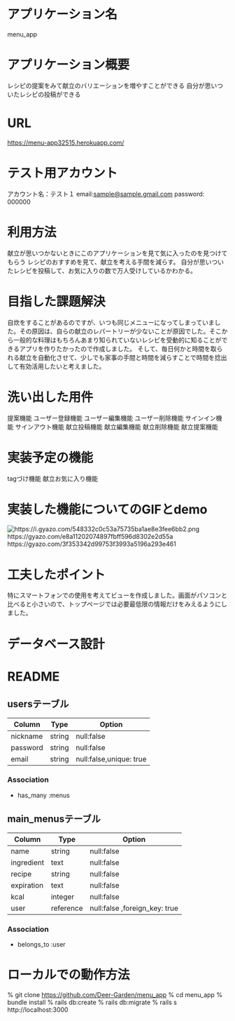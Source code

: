 # アプリケーション名
menu_app

# アプリケーション概要
レシピの提案をみて献立のバリエーションを増やすことができる
自分が思いついたレシピの投稿ができる

# URL
https://menu-app32515.herokuapp.com/

# テスト用アカウント
アカウント名：テスト１
email:sample@sample.gmail.com
password: 000000

# 利用方法
献立が思いつかないときにこのアプリケーションを見て気に入ったのを見つけてもらう
レシピのおすすめを見て、献立を考える手間を減らす。
自分が思いついたレシピを投稿して、お気に入りの数で万人受けしているかわかる。

# 目指した課題解決
自炊をすることがあるのですが、いつも同じメニューになってしまっていました。その原因は、自らの献立のレパートリーが少ないことが原因でした。そこから一般的な料理はもちろんあまり知られていないレシピを受動的に知ることができるアプリを作りたかったので作成しました。
そして、毎日何かと時間を取られる献立を自動化させて、少しでも家事の手間と時間を減らすことで時間を捻出して有効活用したいと考えました。

# 洗い出した用件
提案機能
ユーザー登録機能
ユーザー編集機能
ユーザー削除機能
サインイン機能
サインアウト機能
献立投稿機能
献立編集機能
献立削除機能
献立提案機能

# 実装予定の機能
tagづけ機能
献立お気に入り機能

# 実装した機能についてのGIFとdemo
<img alt="https://i.gyazo.com/548332c0c53a75735ba1ae8e3fee6bb2.png">
https://gyazo.com/e8a11202074897fbff596d8302e2d55a
https://gyazo.com/3f353342d99753f3993a5196a293e461

# 工夫したポイント
特にスマートフォンでの使用を考えてビューを作成しました。画面がパソコンと比べると小さいので、トップページでは必要最低限の情報だけをみえるようにしました。

# データベース設計
# README

## usersテーブル
|  Column              |  Type  |  Option                 |
| -------------------- | ------ | ----------------------- |
| nickname             | string | null:false              |
| password             | string | null:false              |
| email                | string | null:false,unique: true |

### Association
- has_many :menus


## main_menusテーブル

|   Column      |  Type     |  Option                      |
| ------------- | --------- | ---------------------------- |
| name          | string    | null:false                   |
| ingredient    | text      | null:false                   |
| recipe        | string    | null:false                   |
| expiration    | text      | null:false                   |
| kcal          | integer   | null:false                   |
| user          | reference | null:false ,foreign_key: true|

### Association
<!-- - has_many :tags, through: menu_tag_relation -->
- belongs_to :user



<!-- ## tagsテーブル
|   Column      |  Type     |  Option                      |
| ------------- | --------- | ---------------------------- |
| name          | string    | null:false                   |

### Association
- has_many:main_menus, through: main_menu_tag_relation -->

# ローカルでの動作方法
% git clone https://github.com/Deer-Garden/menu_app
% cd menu_app
% bundle install
% rails db:create
% rails db:migrate
% rails s
http://localhost:3000
